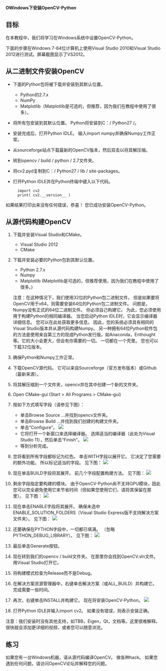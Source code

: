 **OWindows下安装OpenCV-Python**

## 目标 ##

在本教程中，我们将学习在Windows系统中设置OpenCV-Python。

下面的步骤在Windows 7-64位计算机上使用Visual Studio 2010和Visual Studio 2012进行测试。屏幕截图显示了VS2012。

## 从二进制文件安装OpenCV ##

- 下面的Python包将被下载并安装到其默认位置。
	- Python的2.7.x
	- NumPy
	- Matplotlib（Matplotlib是可选的，但推荐，因为我们在教程中使用了很多）。
- 将所有包安装到其默认位置。 Python将安装到C：/ Python27 /。
- 安装完成后，打开Python IDLE。 输入import numpy并确保Numpy工作正常。
- 从sourceforge站点下载最新的OpenCV版本，然后双击以将其解压缩。
- 转到opencv / build / python / 2.7文件夹。
- 将cv2.pyd复制到C：/ Python27 / lib / site-packages。
- 打开Python IDLE并在Python终端中键入以下代码。

		import cv2
		print( cv2.__version__ )

如果结果打印出来没有任何错误，恭喜！ 您已成功安装OpenCV-Python。

## 从源代码构建OpenCV ##

1. 下载并安装Visual Studio和CMake。
	- Visual Studio 2012
	- CMake
1. 下载并安装必要的Python包到其默认位置。
	- Python 2.7.x
	- Numpy
	- Matplotlib (Matplotlib是可选的，但推荐使用，因为我们在教程中使用了很多。)

	注意：在这种情况下，我们使用32位的Python包二进制文件。 但是如果要将OpenCV用于x64，则需要安装64位的Python包二进制文件。 问题是，Numpy没有正式的64位二进制文件。 你必须自己构建它。 为此，您必须使用用于构建Python的相同编译器。 当您启动Python IDLE时，它会显示编译器详细信息。 您可以在此处获取更多信息。 因此，您的系统必须具有相同的Visual Studio版本并从源代码构建Numpy。
	另一种拥有64位Python软件包的方法是使用来自第三方的现成Python发行版，如Anaconda，Enthought等。它的大小会更大，但会有你需要的一切。 一切都在一个壳里。 您也可以下载32位版本。

1. 确保Python和Numpy工作正常。
1. 下载OpenCV源代码。 它可以来自Sourceforge（官方发布版本）或Github（最新来源）。
1. 将其解压缩到一个文件夹，opencv并在其中创建一个新的文件夹。
1. Open CMake-gui (Start > All Programs > CMake-gui)
1. 按如下方式填写字段（请参见下图）：
	- 单击Browse Source ...并找到opencv文件夹。
	- 单击Browse Build ...并找到我们创建的构建文件夹。
	- 单击“Configure”。
![](https://docs.opencv.org/3.3.0/Capture1.jpg)
	- 它将打开一个新窗口来选择编译器。 选择适当的编译器（此处为Visual Studio 11），然后单击“Finish”。
![](https://docs.opencv.org/3.3.0/Capture2.png)
	- 等到分析完成。
1. 您将看到所有字段都标记为红色。 单击WITH字段以展开它。 它决定了您需要的额外功能。 所以标记适当的字段。 见下图：
![](https://docs.opencv.org/3.3.0/Capture3.png)
1. 现在单击BUILD字段将其展开。 前几个字段配置构建方法。 见下图：
![](https://docs.opencv.org/3.3.0/Capture5.png)
1. 剩余字段指定要构建的模块。 由于OpenCV-Python尚不支持GPU模块，因此您可以完全避免使用它来节省时间（但如果您使用它们，请将其保留在那里）。 见下图：
![](https://docs.opencv.org/3.3.0/Capture6.png)
1. 现在单击ENABLE字段将其展开。 确保未选中ENABLE_SOLUTION_FOLDERS（Visual Studio Express版不支持解决方案文件夹）。 见下图：
![](https://docs.opencv.org/3.3.0/Capture7.png)
1. 还要确保在PYTHON字段中，一切都已填满。 （忽略PYTHON_DEBUG_LIBRARY）。 见下图：
![](https://docs.opencv.org/3.3.0/Capture80.png)
1. 最后单击Generate按钮。
1. 现在转到我们的opencv / build文件夹。 在那里你会找到OpenCV.sln文件。 用Visual Studio打开它。
1. 将构建模式检查为Release而不是Debug。
1. 在解决方案资源管理器中，右键单击解决方案（或ALL_BUILD）并构建它。 完成需要一些时间。
1. 再次，右键单击INSTALL并构建它。 现在将安装OpenCV-Python。
![](https://docs.opencv.org/3.3.0/Capture8.png)
1. 打开Python IDLE并输入import cv2。 如果没有错误，则表示安装正确。

注意：我们安装时没有其他支持，如TBB，Eigen，Qt，文档等。这里很难解释。 很快就会添加更详细的视频，或者您可以随意浏览。

## 练习 ##
如果您有一台Windows机器，请从源代码编译OpenCV。 做各种hack。 如果您遇到任何问题，请访问OpenCV论坛并解释您的问题。

